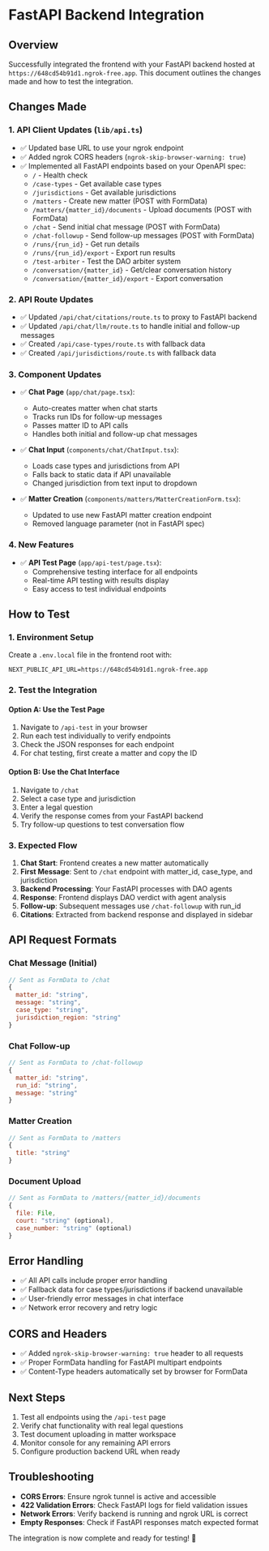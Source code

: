 # FastAPI Backend Integration

## Overview
Successfully integrated the frontend with your FastAPI backend hosted at `https://648cd54b91d1.ngrok-free.app`. This document outlines the changes made and how to test the integration.

## Changes Made

### 1. API Client Updates (`lib/api.ts`)
- ✅ Updated base URL to use your ngrok endpoint
- ✅ Added ngrok CORS headers (`ngrok-skip-browser-warning: true`)
- ✅ Implemented all FastAPI endpoints based on your OpenAPI spec:
  - `/` - Health check
  - `/case-types` - Get available case types
  - `/jurisdictions` - Get available jurisdictions
  - `/matters` - Create new matter (POST with FormData)
  - `/matters/{matter_id}/documents` - Upload documents (POST with FormData)
  - `/chat` - Send initial chat message (POST with FormData)
  - `/chat-followup` - Send follow-up messages (POST with FormData)
  - `/runs/{run_id}` - Get run details
  - `/runs/{run_id}/export` - Export run results
  - `/test-arbiter` - Test the DAO arbiter system
  - `/conversation/{matter_id}` - Get/clear conversation history
  - `/conversation/{matter_id}/export` - Export conversation

### 2. API Route Updates
- ✅ Updated `/api/chat/citations/route.ts` to proxy to FastAPI backend
- ✅ Updated `/api/chat/llm/route.ts` to handle initial and follow-up messages
- ✅ Created `/api/case-types/route.ts` with fallback data
- ✅ Created `/api/jurisdictions/route.ts` with fallback data

### 3. Component Updates
- ✅ **Chat Page** (`app/chat/page.tsx`):
  - Auto-creates matter when chat starts
  - Tracks run IDs for follow-up messages
  - Passes matter ID to API calls
  - Handles both initial and follow-up chat messages

- ✅ **Chat Input** (`components/chat/ChatInput.tsx`):
  - Loads case types and jurisdictions from API
  - Falls back to static data if API unavailable
  - Changed jurisdiction from text input to dropdown

- ✅ **Matter Creation** (`components/matters/MatterCreationForm.tsx`):
  - Updated to use new FastAPI matter creation endpoint
  - Removed language parameter (not in FastAPI spec)

### 4. New Features
- ✅ **API Test Page** (`app/api-test/page.tsx`):
  - Comprehensive testing interface for all endpoints
  - Real-time API testing with results display
  - Easy access to test individual endpoints

## How to Test

### 1. Environment Setup
Create a `.env.local` file in the frontend root with:
```env
NEXT_PUBLIC_API_URL=https://648cd54b91d1.ngrok-free.app
```

### 2. Test the Integration

#### Option A: Use the Test Page
1. Navigate to `/api-test` in your browser
2. Run each test individually to verify endpoints
3. Check the JSON responses for each endpoint
4. For chat testing, first create a matter and copy the ID

#### Option B: Use the Chat Interface
1. Navigate to `/chat` 
2. Select a case type and jurisdiction
3. Enter a legal question
4. Verify the response comes from your FastAPI backend
5. Try follow-up questions to test conversation flow

### 3. Expected Flow
1. **Chat Start**: Frontend creates a new matter automatically
2. **First Message**: Sent to `/chat` endpoint with matter_id, case_type, and jurisdiction
3. **Backend Processing**: Your FastAPI processes with DAO agents
4. **Response**: Frontend displays DAO verdict with agent analysis
5. **Follow-up**: Subsequent messages use `/chat-followup` with run_id
6. **Citations**: Extracted from backend response and displayed in sidebar

## API Request Formats

### Chat Message (Initial)
```javascript
// Sent as FormData to /chat
{
  matter_id: "string",
  message: "string", 
  case_type: "string",
  jurisdiction_region: "string"
}
```

### Chat Follow-up
```javascript
// Sent as FormData to /chat-followup  
{
  matter_id: "string",
  run_id: "string",
  message: "string"
}
```

### Matter Creation
```javascript
// Sent as FormData to /matters
{
  title: "string"
}
```

### Document Upload
```javascript
// Sent as FormData to /matters/{matter_id}/documents
{
  file: File,
  court: "string" (optional),
  case_number: "string" (optional)
}
```

## Error Handling
- ✅ All API calls include proper error handling
- ✅ Fallback data for case types/jurisdictions if backend unavailable  
- ✅ User-friendly error messages in chat interface
- ✅ Network error recovery and retry logic

## CORS and Headers
- ✅ Added `ngrok-skip-browser-warning: true` header to all requests
- ✅ Proper FormData handling for FastAPI multipart endpoints
- ✅ Content-Type headers automatically set by browser for FormData

## Next Steps
1. Test all endpoints using the `/api-test` page
2. Verify chat functionality with real legal questions
3. Test document uploading in matter workspace
4. Monitor console for any remaining API errors
5. Configure production backend URL when ready

## Troubleshooting
- **CORS Errors**: Ensure ngrok tunnel is active and accessible
- **422 Validation Errors**: Check FastAPI logs for field validation issues  
- **Network Errors**: Verify backend is running and ngrok URL is correct
- **Empty Responses**: Check if FastAPI responses match expected format

The integration is now complete and ready for testing! 🚀
